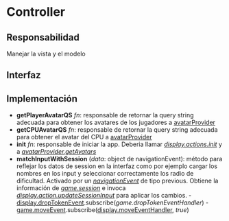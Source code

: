 # Controller

## Responsabilidad

Manejar la vista y el modelo

## Interfaz

## Implementación

-   **getPlayerAvatarQS** _fn_: responsable de retornar la query string adecuada para obtener los avatares de los jugadores a [avatarProvider](./avatarProvider.md)
-   **getCPUAvatarQS** _fn_: responsable de retornar la query string adecuada para obtener el avatar del CPU a [avatarProvider](./avatarProvider.md)
-   **init** _fn_: responsable de iniciar la app. Deberia llamar [_display.actions.init_](./display/actions.md) y a [_avatarProvider.getAvatars_](./avatarProvider.md)
-   **matchInputWithSession** (_data_: object de navigationEvent): método para reflejar los datos de session en la interfaz como por ejemplo cargar los nombres en los input y seleccionar correctamente los radio de dificultad. Activado por un [_navigationEvent_](./display/display.md) de tipo previous. Obtiene la información de [_game.session_](./game/game.md) e invoca [_display.action.updateSessionInput_](./display/actions.md) para aplicar los cambios.
        -   [display.dropTokenEvent](./display/display.md#eventos).subscribe(_game.dropTokenEventHandler_)
        -   [game.moveEvent](./game/game.md#eventos).subscribe([display.moveEventHandler](./display/display.md#interfaz), _true_)
